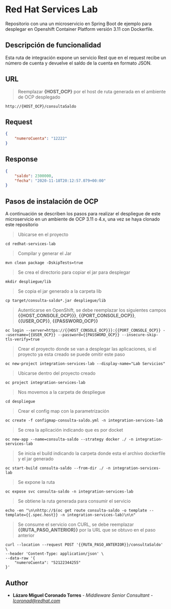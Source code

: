 # Red Hat Services Lab

Repositorio con una un microservicio en Spring Boot de ejemplo para desplegar en Openshift Container Platform versión 3.11 con Dockerfile.

## Descripción de funcionalidad

Esta ruta de integración expone un servicio Rest que en el request recibe un número de cuenta y devuelve el saldo de la cuenta en formato JSON.

## URL

> Reemplazar **{HOST_OCP}** por el host de ruta generada en el ambiente de OCP desplegado
```
http://{HOST_OCP}/consultaSaldo
```

## Request

```JSON
{
    "numeroCuenta": "12222"
}
```

## Response

```JSON
{
    "saldo": 2300000,
    "fecha": "2020-11-18T20:12:57.079+00:00"
}
```

## Pasos de instalación de OCP

A continuación se describen los pasos para realizar el despliegue de este microservicio en un ambiente de OCP 3.11 o 4.x, una vez se haya clonado este repositorio

> Ubicarse en el proyecto

```
cd redhat-services-lab
```

> Compilar y generar el Jar
```
mvn clean package -DskipTests=true
```

> Se crea el directorio para copiar el jar para desplegar
```
mkdir despliegue/lib
```

> Se copia el jar generado a la carpeta lib
```
cp target/consulta-saldo*.jar despliegue/lib
```

> Autenticarse en OpenShift, se debe reemplazar los siguientes campos **{{HOST_CONSOLE_OCP}}}**, **{{PORT_CONSOLE_OCP}}**, **{{USER_OCP}}**, **{{PASSWORD_OCP}}**
```
oc login --server=https://{{HOST_CONSOLE_OCP}}}:{{PORT_CONSOLE_OCP}} --username={{USER_OCP}} --password={{PASSWORD_OCP}} --insecure-skip-tls-verify=true
```

> Crear el proyecto donde se van a desplegar las aplicaciones, si el proyecto ya esta creado se puede omitir este paso
```
oc new-project integration-services-lab --display-name="Lab Servicios"
```

> Ubicarse dentro del proyecto creado
```
oc project integration-services-lab
```

> Nos movemos a la carpeta de despliegue
```
cd despliegue
```

> Crear el config map con la parametrización
```
oc create -f configmap-consulta-saldo.yml -n integration-services-lab
```

> Se crea la aplicación indicando que es por docket
```
oc new-app --name=consulta-saldo --strategy docker ./ -n integration-services-lab
```

> Se inicia el build indicando la carpeta donde esta el archivo dockerfile y el jar generado
```
oc start-build consulta-saldo --from-dir ./ -n integration-services-lab
```

> Se expone la ruta
```
oc expose svc consulta-saldo -n integration-services-lab
```

> Se obtiene la ruta generada para consumir el servicio
```
echo -en "\n\nhttp://$(oc get route consulta-saldo -o template --template={{.spec.host}} -n integration-services-lab)\n\n"
```

> Se consume el servicio con CURL, se debe reemplazar **{{RUTA_PASO_ANTERIOR}}** por la URL que se obtuvo en el paso anterior
```
curl --location --request POST '{{RUTA_PASO_ANTERIOR}}/consultaSaldo' \
--header 'Content-Type: application/json' \
--data-raw '{
    "numeroCuenta": "52122344255"
}'
```

## Author

* **Lázaro Miguel Coronado Torres** - *Middleware Senior Consultant - lcoronad@redhat.com* 
